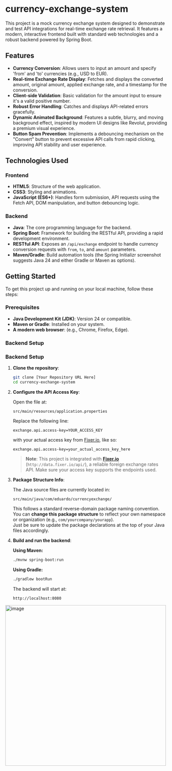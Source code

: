# currency-exchange-system

This project is a mock currency exchange system designed to demonstrate and test API integrations for real-time exchange rate retrieval. It features a modern, interactive frontend built with standard web technologies and a robust backend powered by Spring Boot.

## Features

- **Currency Conversion**: Allows users to input an amount and specify 'from' and 'to' currencies (e.g., USD to EUR).
- **Real-time Exchange Rate Display**: Fetches and displays the converted amount, original amount, applied exchange rate, and a timestamp for the conversion.
- **Client-side Validation**: Basic validation for the amount input to ensure it's a valid positive number.
- **Robust Error Handling**: Catches and displays API-related errors gracefully.
- **Dynamic Animated Background**: Features a subtle, blurry, and moving background effect, inspired by modern UI designs like Revolut, providing a premium visual experience.
- **Button Spam Prevention**: Implements a debouncing mechanism on the "Convert" button to prevent excessive API calls from rapid clicking, improving API stability and user experience.

## Technologies Used

### Frontend
- **HTML5**: Structure of the web application.
- **CSS3**: Styling and animations.
- **JavaScript (ES6+)**: Handles form submission, API requests using the Fetch API, DOM manipulation, and button debouncing logic.

### Backend
- **Java**: The core programming language for the backend.
- **Spring Boot**: Framework for building the RESTful API, providing a rapid development environment.
- **RESTful API**: Exposes an `/api/exchange` endpoint to handle currency conversion requests with `from`, `to`, and `amount` parameters.
- **Maven/Gradle**: Build automation tools (the Spring Initializr screenshot suggests Java 24 and either Gradle or Maven as options).

## Getting Started

To get this project up and running on your local machine, follow these steps:

### Prerequisites

- **Java Development Kit (JDK)**: Version 24 or compatible.
- **Maven or Gradle**: Installed on your system.
- **A modern web browser**: (e.g., Chrome, Firefox, Edge).

### Backend Setup

### Backend Setup

1. **Clone the repository**:

    ```bash
    git clone [Your Repository URL Here]
    cd currency-exchange-system
    ```

2. **Configure the API Access Key**:

    Open the file at:

    ```
    src/main/resources/application.properties
    ```

    Replace the following line:

    ```
    exchange.api.access-key=YOUR_ACCESS_KEY
    ```

    with your actual access key from [Fixer.io](https://fixer.io), like so:

    ```
    exchange.api.access-key=your_actual_access_key_here
    ```

    > **Note**: This project is integrated with **[Fixer.io](https://fixer.io)** (`http://data.fixer.io/api/`), a reliable foreign exchange rates API. Make sure your access key supports the endpoints used.

3. **Package Structure Info**:

    The Java source files are currently located in:

    ```
    src/main/java/com/eduardo/currencyexchange/
    ```

    This follows a standard reverse-domain package naming convention.  
    You can **change this package structure** to reflect your own namespace or organization (e.g., `com/yourcompany/yourapp`).  
    Just be sure to update the package declarations at the top of your Java files accordingly.

4. **Build and run the backend**:

    **Using Maven:**
    ```bash
    ./mvnw spring-boot:run
    ```

    **Using Gradle:**
    ```bash
    ./gradlew bootRun
    ```

    The backend will start at:

    ```
    http://localhost:8080
    ```




<img width="500" alt="image" src="https://github.com/user-attachments/assets/8de7c17a-bbcf-41ca-afbd-95a3fca781db" />

